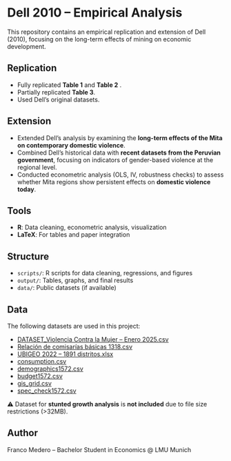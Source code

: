 # Dell 2010 – Empirical Analysis

This repository contains an empirical replication and extension of Dell (2010), focusing on the long-term effects of mining on economic development.
## Replication
- Fully replicated **Table 1**  and **Table 2** .
- Partially replicated **Table 3**.
- Used Dell’s original datasets.

## Extension
- Extended Dell’s analysis by examining the **long-term effects of the Mita on contemporary domestic violence**.
- Combined Dell’s historical data with **recent datasets from the Peruvian government**, focusing on indicators of gender-based violence at the regional level.
- Conducted econometric analysis (OLS, IV, robustness checks) to assess whether Mita regions show persistent effects on **domestic violence today**.

## Tools
- **R**: Data cleaning, econometric analysis, visualization
- **LaTeX**: For tables and paper integration

## Structure
- `scripts/`: R scripts for data cleaning, regressions, and figures
- `output/`: Tables, graphs, and final results
- `data/`: Public datasets (if available)



## Data

The following datasets are used in this project:

- [DATASET_Violencia Contra la Mujer – Enero 2025.csv](https://github.com/user-attachments/files/22176381/DATASET_Violencia.Contra.la.Mujer.-.Enero.2025.csv)
- [Relación de comisarías básicas 1318.csv](https://github.com/user-attachments/files/22176384/Relacion.de.comisarias.basicas.1318.csv)
- [UBIGEO 2022 – 1891 distritos.xlsx](https://github.com/user-attachments/files/22176387/UBIGEO.2022_1891.distritos.xlsx)
- [consumption.csv](https://github.com/user-attachments/files/22176392/consumption.csv)
- [demographics1572.csv](https://github.com/user-attachments/files/22176393/demographics1572.csv)
- [budget1572.csv](https://github.com/user-attachments/files/22176395/budget1572.csv)
- [gis_grid.csv](https://github.com/user-attachments/files/22176394/gis_grid.csv)
- [spec_check1572.csv](https://github.com/user-attachments/files/22176645/spec_check1572.csv)
  

⚠️ Dataset for **stunted growth analysis** is **not included** due to file size restrictions (>32MB).




## Author
Franco Medero – Bachelor Student in Economics @ LMU Munich
